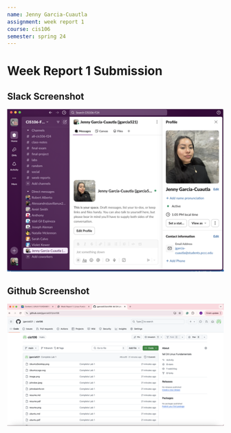 ```yaml
---
name: Jenny Garcia-Cuautla
assignment: week report 1
course: cis106
semester: spring 24
---
```


# Week Report 1 Submission

## Slack Screenshot
![slack](slack.png)

## Github Screenshot
![github](github.png)
